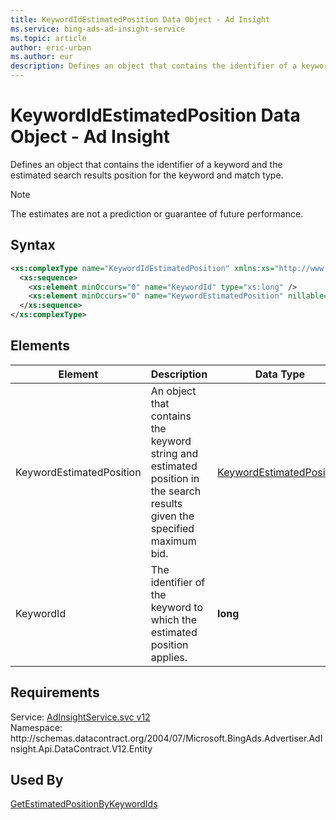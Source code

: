 ```yaml
---
title: KeywordIdEstimatedPosition Data Object - Ad Insight
ms.service: bing-ads-ad-insight-service
ms.topic: article
author: eric-urban
ms.author: eur
description: Defines an object that contains the identifier of a keyword and the estimated search results position for the keyword and match type.
---
```

# KeywordIdEstimatedPosition Data Object - Ad Insight
Defines an object that contains the identifier of a keyword and the estimated search results position for the keyword and match type.

> [!NOTE]
> The estimates are not a prediction or guarantee of future performance.

## Syntax
```xml
<xs:complexType name="KeywordIdEstimatedPosition" xmlns:xs="http://www.w3.org/2001/XMLSchema">
  <xs:sequence>
    <xs:element minOccurs="0" name="KeywordId" type="xs:long" />
    <xs:element minOccurs="0" name="KeywordEstimatedPosition" nillable="true" type="tns:KeywordEstimatedPosition" />
  </xs:sequence>
</xs:complexType>
```

## <a name="elements"></a>Elements

|Element|Description|Data Type|
|-----------|---------------|-------------|
|<a name="keywordestimatedposition"></a>KeywordEstimatedPosition|An object that contains the keyword string and estimated position in the search results given the specified maximum bid.|[KeywordEstimatedPosition](keywordestimatedposition.md)|
|<a name="keywordid"></a>KeywordId|The identifier of the keyword to which the estimated position applies.|**long**|

## Requirements
Service: [AdInsightService.svc v12](https://adinsight.api.bingads.microsoft.com/Api/Advertiser/AdInsight/v11/AdInsightService.svc)  
Namespace: http\://schemas.datacontract.org/2004/07/Microsoft.BingAds.Advertiser.AdInsight.Api.DataContract.V12.Entity  

## Used By
[GetEstimatedPositionByKeywordIds](getestimatedpositionbykeywordids.md)  
